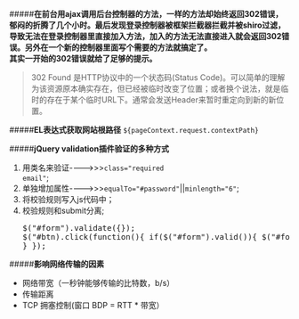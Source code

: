 #####**在前台用ajax调用后台控制器的方法，一样的方法却始终返回302错误，郁闷的折腾了几个小时。最后发现登录控制器被框架拦截器拦截并被shiro过滤，导致无法在登录控制器里直接加入方法，加入的方法无法直接进入就会返回302错误。另外在一个新的控制器里面写个需要的方法就搞定了。 <br>其实一开始的302错误就给了足够的提示。**

> 302 Found 是HTTP协议中的一个状态码(Status Code)。可以简单的理解为该资源原本确实存在，但已经被临时改变了位置；或者换个说法，就是临时的存在于某个临时URL下。通常会发送Header来暂时重定向到新的新位置。         


#####**EL表达式获取网站根路径**
<code>${pageContext.request.contextPath}</code>


#####**jQuery validation插件验证的多种方式**
1. 用类名来验证---->>><code>class="required email"</code>;
2. 单独增加属性---->>><code>equalTo="#password"</code>||<code>minlength="6"</code>;
3. 将校验规则写入js代码中；
4. 校验规则和submit分离;<pre>$("#form").validate({});
$("#btn).click(function(){
    if($("#form").valid()){
     $("#form").submit();
     }
});
</pre>

#####**影响网络传输的因素**
-  网络带宽（一秒钟能够传输的比特数，b/s）
-  传输距离
-  TCP 拥塞控制(窗口 BDP = RTT * 带宽）